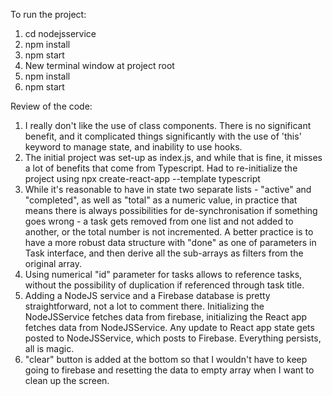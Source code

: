 To run the project:

1. cd nodejsservice
2. npm install
3. npm start
4. New terminal window at project root
5. npm install
6. npm start

Review of the code:

1. I really don't like the use of class components. There is no significant benefit, and it complicated things significantly with the use of 'this' keyword to manage state, and inability to use hooks.
2. The initial project was set-up as index.js, and while that is fine, it misses a lot of benefits that come from Typescript. Had to re-initialize the project using npx create-react-app --template typescript
3. While it's reasonable to have in state two separate lists - "active" and "completed", as well as "total" as a numeric value, in practice that means there is always possibilities for de-synchronisation if something goes wrong - a task gets removed from one list and not added to another, or the total number is not incremented. A better practice is to have a more robust data structure with "done" as one of parameters in Task interface, and then derive all the sub-arrays as filters from the original array.
4. Using numerical "id" parameter for tasks allows to reference tasks, without the possibility of duplication if referenced through task title.
5. Adding a NodeJS service and a Firebase database is pretty straightforward, not a lot to comment there. Initializing the NodeJSService fetches data from firebase, initializing the React app fetches data from NodeJSService. Any update to React app state gets posted to NodeJSService, which posts to Firebase. Everything persists, all is magic.
6. "clear" button is added at the bottom so that I wouldn't have to keep going to firebase and resetting the data to empty array when I want to clean up the screen.
